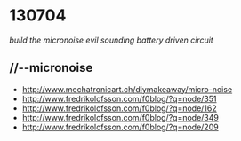 130704
======

_build the micronoise evil sounding battery driven circuit_

//--micronoise
--------------

* <http://www.mechatronicart.ch/diymakeaway/micro-noise>
* <http://www.fredrikolofsson.com/f0blog/?q=node/351>
* <http://www.fredrikolofsson.com/f0blog/?q=node/162>
* <http://www.fredrikolofsson.com/f0blog/?q=node/349>
* <http://www.fredrikolofsson.com/f0blog/?q=node/209>
